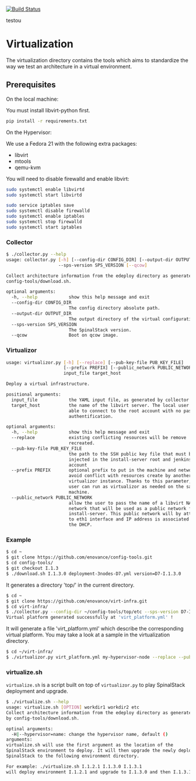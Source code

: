 [![Build Status](https://travis-ci.org/enovance/infra-virt.svg?branch=master)](https://travis-ci.org/enovance/infra-virt)

testou

# Virtualization


The virtualization directory contains the tools which aims to standardize the way
we test an architecture in a virtual environment.

## Prerequisites

On the local machine:

You must install libvirt-python first.

```sh
pip install -r requirements.txt
```

On the Hypervisor:

We use a Fedora 21 with the following extra packages:

- libvirt
- mtools
- qemu-kvm

You will need to disable firewalld and enable libvirt:

```sh
sudo systemctl enable libvirtd
sudo systemctl start libvirtd

sudo service iptables save
sudo systemctl disable firewalld
sudo systemctl enable iptables
sudo systemctl stop firewalld
sudo systemctl start iptables
```

### Collector

```sh
$ ./collector.py --help
usage: collector.py [-h] [--config-dir CONFIG_DIR] [--output-dir OUTPUT_DIR]
                    --sps-version SPS_VERSION [--qcow]

Collect architecture information from the edeploy directory as generated by
config-tools/download.sh.

optional arguments:
  -h, --help            show this help message and exit
  --config-dir CONFIG_DIR
                        The config directory absolute path.
  --output-dir OUTPUT_DIR
                        The output directory of the virtual configuration.
  --sps-version SPS_VERSION
                        The SpinalStack version.
  --qcow                Boot on qcow image.
```

### Virtualizor

```sh
usage: virtualizor.py [-h] [--replace] [--pub-key-file PUB_KEY_FILE]
                      [--prefix PREFIX] [--public_network PUBLIC_NETWORK]
                      input_file target_host

Deploy a virtual infrastructure.

positional arguments:
  input_file            the YAML input file, as generated by collector.py.
  target_host           the name of the libvirt server. The local user must be
                        able to connect to the root account with no password
                        authentification.

optional arguments:
  -h, --help            show this help message and exit
  --replace             existing conflicting resources will be remove
                        recreated.
  --pub-key-file PUB_KEY_FILE
                        the path to the SSH public key file that must be
                        injected in the install-server root and jenkins
                        account
  --prefix PREFIX       optional prefix to put in the machine and network to
                        avoid conflict with resources create by another
                        virtualizor instance. Thanks to this parameter, the
                        user can run as virtualizor as needed on the same
                        machine.
  --public_network PUBLIC_NETWORK
                        allow the user to pass the name of a libvirt NATed
                        network that will be used as a public network for the
                        install-server. This public network will by attached
                        to eth1 interface and IP address is associated using
                        the DHCP.
```

### Example

```sh
$ cd ~
$ git clone https://github.com/enovance/config-tools.git
$ cd config-tools/
$ git checkout I.1.3
$ ./download.sh I.1.3.0 deployment-3nodes-D7.yml version=D7-I.1.3.0
```

It generates a directory 'top/' in the current directory.

```sh
$ cd ~
$ git clone https://github.com/enovance/virt-infra.git
$ cd virt-infra/
$ ./collector.py --config-dir ~/config-tools/top/etc --sps-version D7-I.1.3.0
Virtual platform generated successfully at 'virt_platform.yml' !
```

It will generate a file 'virt_platform.yml' which describe the corresponding virtual
platform. You may take a look at a sample in the virtualization directory.

```sh
$ cd ~/virt-infra/
$ ./virtualizor.py virt_platform.yml my-hypervisor-node --replace --pub-key-file ~/.ssh/boa.pub
```

### virtualize.sh

`virtualize.sh` is a script built on top of `virtualizor.py` to play SpinalStack deployment and upgrade.

```sh
$ ./virtualize.sh --help
usage: virtualize.sh [OPTION] workdir1 workdir2 etc
Collect architecture information from the edeploy directory as generated
by config-tools/download.sh.

optinal arguments:
  -H|--hypervisor=name: change the hypervisor name, default ()
arguments:
virtualize.sh will use the first argument as the location of the
SpinalStack environment to deploy. It will then upgrade the newly deployed
SpinalStack to the following environment directory.

For example: ./virtualize.sh I.1.2.1 I.1.3.0 I.1.3.1
will deploy environment I.1.2.1 and upgrade to I.1.3.0 and then I.1.3.1.
```
